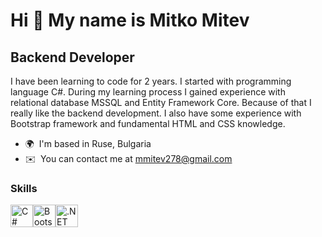 Hi 👋 My name is Mitko Mitev
============================

Backend Developer
-----------------

I have been learning to code for 2 years. I started with programming language C#. During my learning process I gained experience with relational database MSSQL and Entity Framework Core. Because of that I really like the backend development. I also have some experience with Bootstrap framework and fundamental HTML and CSS knowledge.

* 🌍  I'm based in Ruse, Bulgaria
* ✉️  You can contact me at [mmitev278@gmail.com](mailto:mmitev278@gmail.com)

### Skills

<p align="left">
<a href="https://docs.microsoft.com/en-us/dotnet/csharp/" target="_blank" rel="noreferrer"><img src="https://raw.githubusercontent.com/danielcranney/readme-generator/main/public/icons/skills/csharp-colored.svg" width="36" height="36" alt="C#" /></a><a href="https://getbootstrap.com/" target="_blank" rel="noreferrer"><img src="https://raw.githubusercontent.com/danielcranney/readme-generator/main/public/icons/skills/bootstrap-colored.svg" width="36" height="36" alt="Bootstrap" /></a><a href="https://dotnet.microsoft.com/en-us/" target="_blank" rel="noreferrer"><img src="https://raw.githubusercontent.com/danielcranney/readme-generator/main/public/icons/skills/dot-net-colored.svg" width="36" height="36" alt=".NET" /></a>
</p>
